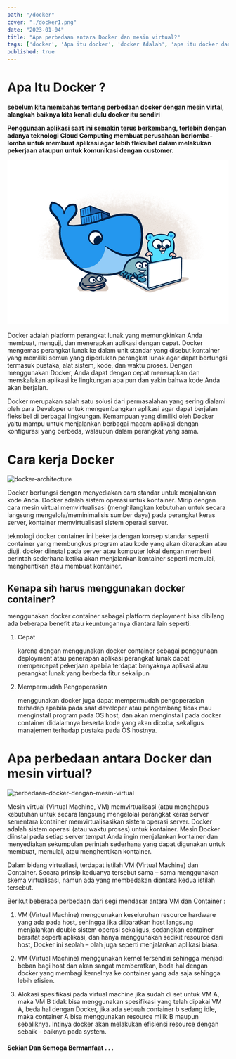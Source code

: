 ```yaml
---
path: "/docker"
cover: "./docker1.png"
date: "2023-01-04"
title: "Apa perbedaan antara Docker dan mesin virtual?"
tags: ['docker', 'Apa itu docker', 'docker Adalah', 'apa itu docker dan fungsinya', 'cara kerja docker', 'perbedaan docker dengan mesin virtual']
published: true
---
```




# Apa Itu Docker ?

**sebelum kita membahas tentang perbedaan docker dengan mesin virtal, alangkah baiknya kita kenali dulu docker itu sendiri**

**Penggunaan aplikasi saat ini semakin terus berkembang, terlebih dengan adanya teknologi Cloud Computing membuat perusahaan berlomba-lomba untuk membuat aplikasi agar lebih fleksibel dalam melakukan pekerjaan ataupun untuk komunikasi dengan customer.**

![docker](./docker2.png)

Docker adalah platform perangkat lunak yang memungkinkan Anda membuat, menguji, dan menerapkan aplikasi dengan cepat. Docker mengemas perangkat lunak ke dalam unit standar yang disebut kontainer yang memiliki semua yang diperlukan perangkat lunak agar dapat berfungsi termasuk pustaka, alat sistem, kode, dan waktu proses. Dengan menggunakan Docker, Anda dapat dengan cepat menerapkan dan menskalakan aplikasi ke lingkungan apa pun dan yakin bahwa kode Anda akan berjalan.

Docker merupakan salah satu solusi dari permasalahan yang sering dialami oleh para Developer untuk mengembangkan aplikasi agar dapat berjalan fleksibel di berbagai lingkungan. Kemampuan yang dimiliki oleh Docker yaitu mampu untuk menjalankan berbagai macam aplikasi dengan konfigurasi yang berbeda, walaupun dalam perangkat yang sama.





# Cara kerja Docker

![docker-architecture](https://user-images.githubusercontent.com/62259121/210399611-cdf3fa0b-9e96-4701-9e96-12e24477c62e.png)

Docker berfungsi dengan menyediakan cara standar untuk menjalankan kode Anda. Docker adalah sistem operasi untuk kontainer. Mirip dengan cara mesin virtual memvirtualisasi (menghilangkan kebutuhan untuk secara langsung mengelola/meminimalisis sumber daya) pada perangkat keras server, kontainer memvirtualisasi sistem operasi server.

teknologi docker container ini bekerja dengan konsep standar seperti container yang membungkus program atau kode yang akan diterapkan atau diuji. docker diinstal pada server atau komputer lokal dengan memberi perintah sederhana ketika akan menjalankan kontainer seperti memulai, menghentikan atau membuat kontainer.


## Kenapa sih harus menggunakan docker container?

menggunakan docker container sebagai platform deployment bisa dibilang ada beberapa benefit atau keuntungannya diantara lain seperti:

1. Cepat
   
   karena dengan menggunakan docker container sebagai penggunaan deployment atau penerapan aplikasi perangkat lunak dapat mempercepat pekerjaan apabila terdapat banyaknya aplikasi atau perangkat lunak yang berbeda fitur sekalipun

2. Mempermudah Pengoperasian
   
   menggunakan docker juga dapat mempermudah pengoperasian terhadap apabila pada saat developer atau pengembang tidak mau menginstall program pada OS host, dan akan menginstall pada docker container didalamnya beserta kode yang akan dicoba, sekaligus manajemen terhadap pustaka pada OS hostnya.





# Apa perbedaan antara Docker dan mesin virtual?

![perbedaan-docker-dengan-mesin-virtual](https://user-images.githubusercontent.com/62259121/210399642-abdfac86-d3b8-40d6-99cc-a76b4da2096d.png)

Mesin virtual (Virtual Machine, VM) memvirtualisasi (atau menghapus kebutuhan untuk secara langsung mengelola) perangkat keras server sementara kontainer memvirtualisasikan sistem operasi server. Docker adalah sistem operasi (atau waktu proses) untuk kontainer. Mesin Docker diinstal pada setiap server tempat Anda ingin menjalankan kontainer dan menyediakan sekumpulan perintah sederhana yang dapat digunakan untuk membuat, memulai, atau menghentikan kontainer.

Dalam bidang virtualiasi, terdapat istilah VM (Virtual Machine) dan Container. Secara prinsip keduanya tersebut sama – sama menggunakan skema virtualisasi, namun ada yang membedakan diantara kedua istilah tersebut.

Berikut beberapa perbedaan dari segi mendasar antara VM dan Container :

1. VM (Virtual Machine) menggunakan keseluruhan resource hardware yang ada pada host, sehingga jika diibaratkan host langsung menjalankan double sistem operasi sekaligus, sedangkan container bersifat seperti aplikasi, dan hanya menggunakan sedikit resource dari host, Docker ini seolah – olah juga seperti menjalankan aplikasi biasa.

2. VM (Virtual Machine) menggunakan kernel tersendiri sehingga menjadi beban bagi host dan akan sangat memberatkan, beda hal dengan docker yang membagi kernelnya ke container yang ada saja sehingga lebih efisien.

3. Alokasi spesifikasi pada virtual machine jika sudah di set untuk VM A, maka VM B tidak bisa menggunakan spesifikasi yang telah dipakai VM A, beda hal dengan Docker, jika ada sebuah container b sedang idle, maka container A bisa menggunakan resource milik B maupun sebaliknya. Intinya docker akan melakukan efisiensi resource dengan sebaik – baiknya pada system.


#### Sekian Dan Semoga Bermanfaat . . .

